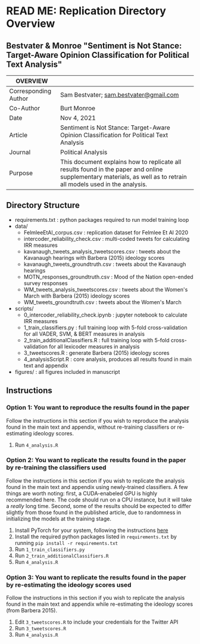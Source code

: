 # READ ME: Replication Directory Overview
## Bestvater &amp; Monroe "Sentiment is Not Stance: Target-Aware Opinion Classification for Political Text Analysis"

|OVERVIEW              |                                        |
| ---------------------|----------------------------------------|
| Corresponding Author | Sam Bestvater; sam.bestvater@gmail.com |
| Co-Author            | Burt Monroe |
| Date                 | Nov 4, 2021 |
| Article              | Sentiment is Not Stance: Target-Aware Opinion Classification for Political Text Analysis  |
| Journal              | Political Analysis |
| Purpose              | This document explains how to replicate all results found in the paper and online supplementary materials, as well as to retrain all models used in the analysis. |


## Directory Structure
- requirements.txt : python packages required to run model training loop
- data/
  - FelmleeEtAl_corpus.csv : replication dataset for Felmlee Et Al 2020
  - intercoder_reliability_check.csv : multi-coded tweets for calculating IRR measures
  - kavanaugh_tweets_analysis_tweetscores.csv : tweets about the Kavanaugh hearings with Barbera (2015) ideology scores
  - kavanaugh_tweets_groundtruth.csv : tweets about the Kavanaugh hearings
  - MOTN_responses_groundtruth.csv : Mood of the Nation open-ended survey responses
  - WM_tweets_analysis_tweetscores.csv : tweets about the Women's March with Barbera (2015) ideology scores
  - WM_tweets_groundtruth.csv : tweets about the Women's March
- scripts/
  - 0_intercoder_reliability_check.ipynb : jupyter notebook to calculate IRR measures 
  - 1_train_classifiers.py : full training loop with 5-fold cross-validation for all VADER, SVM, & BERT measures in analysis
  - 2_train_additionalClassifiers.R : full training loop with 5-fold cross-validation for all lexicoder measures in analysis
  - 3_tweetscores.R : generate Barbera (2015) ideology scores
  - 4_analysisScript.R : core analysis, produces all results found in main text and appendix
- figures/ : all figures included in manuscript


## Instructions

### Option 1: You want to reproduce the results found in the paper
Follow the instructions in this section if you wish to reproduce the analysis found in the main text and appendix, without re-training classifiers or re-estimating ideology scores.

1. Run `4_analysis.R`

### Option 2: You want to replicate the results found in the paper by re-training the classifiers used
Follow the instructions in this section if you wish to replicate the analysis found in the main text and appendix using newly-trained classifiers. A few things are worth noting: first, a CUDA-enabeled GPU is highly recommended here. The code should run on a CPU instance, but it will take a *really* long time. Second, some of the results should be expected to differ slightly from those found in the published article, due to randomness in initializing the models at the training stage.

1. Install PyTorch for your system, following the instructions [here](https://pytorch.org/get-started/locally/)
2. Install the required python packages listed in `requirements.txt` by running `pip install -r requirements.txt` 
3. Run `1_train_classifiers.py`
4. Run `2_train_additionalClassifiers.R`
5. Run `4_analysis.R`

### Option 3: You want to replicate the results found in the paper by re-estimating the ideology scores used
Follow the instructions in this section if you wish to replicate the analysis found in the main text and appendix while re-estimating the ideology scores (from Barbera 2015).

1. Edit `3_tweetscores.R` to include your credentials for the Twitter API
2. Run `3_tweetscores.R`
3. Run `4_analysis.R`

